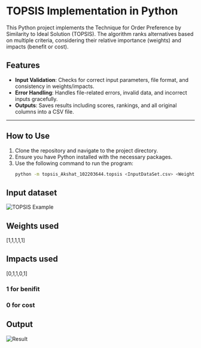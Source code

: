 # TOPSIS Implementation in Python

This Python project implements the Technique for Order Preference by Similarity to Ideal Solution (TOPSIS). The algorithm ranks alternatives based on multiple criteria, considering their relative importance (weights) and impacts (benefit or cost).

## Features

- **Input Validation**: Checks for correct input parameters, file format, and consistency in weights/impacts.
- **Error Handling**: Handles file-related errors, invalid data, and incorrect inputs gracefully.
- **Outputs**: Saves results including scores, rankings, and all original columns into a CSV file.

---

## How to Use

1. Clone the repository and navigate to the project directory.
2. Ensure you have Python installed with the necessary packages.
3. Use the following command to run the program:
   ```bash
   python -m topsis_Akshat_102203644.topsis <InputDataSet.csv> <Weights> <Impacts> <ResultFile.csv>


## Input dataset
![TOPSIS Example](images/ss1.png)

## Weights used
[1,1,1,1,1]

## Impacts used
[0,1,1,0,1]
### 1 for benifit
### 0 for cost

## Output
![Result](images/ss2.png)